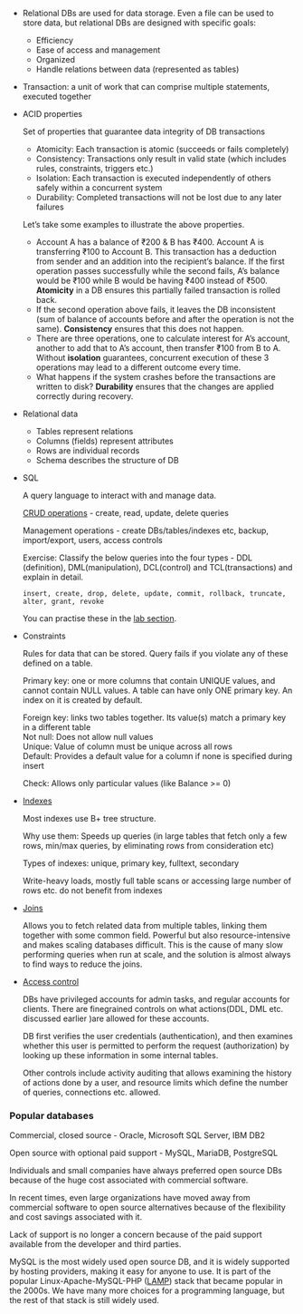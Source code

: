 *   Relational DBs are used for data storage. Even a file can be used to store data, but relational DBs are designed with specific goals:
    *   Efficiency
    *   Ease of access and management
    *   Organized
    *   Handle relations between data (represented as tables)
*   Transaction: a unit of work that can comprise multiple statements, executed together
*   ACID properties

    Set of properties that guarantee data integrity of DB transactions

    *   Atomicity: Each transaction is atomic (succeeds or fails completely)
    *   Consistency: Transactions only result in valid state (which includes rules, constraints, triggers etc.)
    *   Isolation: Each transaction is executed independently of others safely within a concurrent system
    *   Durability: Completed transactions will not be lost due to any later failures

	Let’s take some examples to illustrate the above properties.

    *   Account A has a balance of ₹200 & B has ₹400. Account A is transferring ₹100 to Account B. This transaction has a deduction from sender and an addition into the recipient’s balance. If the first operation passes successfully while the second fails, A’s balance would be ₹100 while B would be having ₹400 instead of ₹500. **Atomicity** in a DB ensures this partially failed transaction is rolled back.
    *   If the second operation above fails, it leaves the DB inconsistent (sum of balance of accounts before and after the operation is not the same). **Consistency** ensures that this does not happen.
    *   There are three operations, one to calculate interest for A’s account,  another to add that to A’s account, then transfer ₹100 from B to A. Without **isolation** guarantees, concurrent execution of these 3 operations may lead to a different outcome every time.
    *   What happens if the system crashes before the transactions are written to disk? **Durability** ensures that the changes are applied correctly during recovery.
*   Relational data
    *   Tables represent relations
    *   Columns (fields) represent attributes
    *   Rows are individual records
    *   Schema describes the structure of DB
*   SQL

    A query language to interact with and manage data.

    [CRUD operations](https://stackify.com/what-are-crud-operations/) - create, read, update, delete queries

    Management operations - create DBs/tables/indexes etc, backup, import/export, users, access controls

    Exercise: Classify the below queries into the four types - DDL (definition), DML(manipulation), DCL(control) and TCL(transactions) and explain in detail.

        insert, create, drop, delete, update, commit, rollback, truncate, alter, grant, revoke

    You can practise these in the [lab section](https://linkedin.github.io/school-of-sre/level101/databases_sql/lab/).



*   Constraints

    Rules for data that can be stored. Query fails if you violate any of these defined on a table.


	Primary key: one or more columns that contain UNIQUE values, and cannot contain NULL values. A table can have only ONE primary key. An index on it is created by default.

    Foreign key: links two tables together. Its value(s) match a primary key in a different table \
	Not null: Does not allow null values \
	Unique: Value of column must be unique across all rows \
	Default: Provides a default value for a column if none is specified during insert

    Check: Allows only particular values (like Balance >= 0)



*   [Indexes](https://datageek.blog/en/2018/06/05/rdbms-basics-indexes-and-clustered-indexes/)

	Most indexes use B+ tree structure.

	Why use them: Speeds up queries (in large tables that fetch only a few rows, min/max queries, by eliminating rows from consideration etc)

	Types of indexes: unique, primary key, fulltext, secondary

	Write-heavy loads, mostly full table scans or accessing large number of rows etc. do not benefit from indexes



*   [Joins](https://www.sqlservertutorial.net/sql-server-basics/sql-server-joins/)

	Allows you to fetch related data from multiple tables, linking them together with some common field. Powerful but also resource-intensive and makes scaling databases difficult. This is the cause of many slow performing queries when run at scale, and the solution is almost always to find ways to reduce the joins.



*   [Access control](https://dev.mysql.com/doc/refman/8.0/en/access-control.html)

	DBs have privileged accounts for admin tasks, and regular accounts for clients. There are finegrained controls on what actions(DDL, DML etc. discussed earlier )are allowed for these accounts.

	DB first verifies the user credentials (authentication), and then examines whether this user is permitted to perform the request (authorization) by looking up these information in some internal tables.

	Other controls include activity auditing that allows examining the history of actions done by a user, and resource limits which define the number of queries, connections etc. allowed.


### Popular databases

Commercial, closed source - Oracle, Microsoft SQL Server, IBM DB2

Open source with optional paid support - MySQL, MariaDB, PostgreSQL

Individuals and small companies have always preferred open source DBs because of the huge cost associated with commercial software.

In recent times, even large organizations have moved away from commercial software to open source alternatives because of the flexibility and cost savings associated with it.

Lack of support is no longer a concern because of the paid support available from the developer and third parties.

MySQL is the most widely used open source DB, and it is widely supported by hosting providers, making it easy for anyone to use. It is part of the popular Linux-Apache-MySQL-PHP ([LAMP](https://en.wikipedia.org/wiki/LAMP_(software_bundle))) stack that became popular in the 2000s. We have many more choices for a programming language, but the rest of that stack is still widely used.
